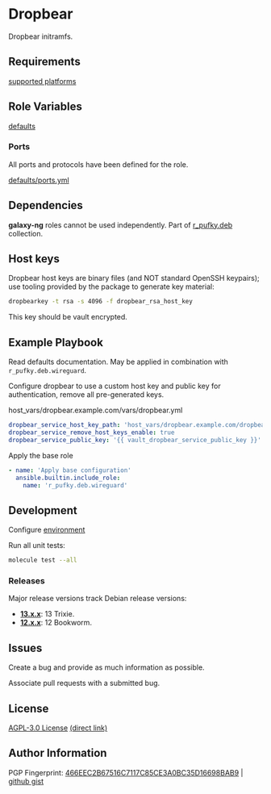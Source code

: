 # Dropbear
Dropbear initramfs.

## Requirements
[supported platforms](https://github.com/r-pufky/ansible_dropbear/blob/main/meta/main.yml)

## Role Variables
[defaults](https://github.com/r-pufky/ansible_dropbear/tree/main/defaults/main)

### Ports
All ports and protocols have been defined for the role.

[defaults/ports.yml](https://github.com/r-pufky/ansible_dropbear/blob/main/defaults/main/ports.yml)

## Dependencies
**galaxy-ng** roles cannot be used independently. Part of
[r_pufky.deb](https://github.com/r-pufky/ansible_collection_deb) collection.

## Host keys
Dropbear host keys are binary files (and NOT standard OpenSSH keypairs); use
tooling provided by the package to generate key material:

``` bash
dropbearkey -t rsa -s 4096 -f dropbear_rsa_host_key
```

This key should be vault encrypted.

## Example Playbook
Read defaults documentation. May be applied in combination with
`r_pufky.deb.wireguard`.

Configure dropbear to use a custom host key and public key for authentication,
remove all pre-generated keys.

host_vars/dropbear.example.com/vars/dropbear.yml
``` yaml
dropbear_service_host_key_path: 'host_vars/dropbear.example.com/dropbear_rsa_host_key'
dropbear_service_remove_host_keys_enable: true
dropbear_service_public_key: '{{ vault_dropbear_service_public_key }}'
```

Apply the base role
``` yaml
- name: 'Apply base configuration'
  ansible.builtin.include_role:
    name: 'r_pufky.deb.wireguard'
```

## Development
Configure [environment](https://github.com/r-pufky/ansible_collection_docs/blob/main/dev/environment/README.md)

Run all unit tests:
``` bash
molecule test --all
```

### Releases
Major release versions track Debian release versions:

* **[13.x.x](https://github.com/r-pufky/ansible_dropbear)**: 13 Trixie.
* **[12.x.x](https://github.com/r-pufky/ansible_dropbear/tree/12.x)**: 12 Bookworm.

## Issues
Create a bug and provide as much information as possible.

Associate pull requests with a submitted bug.

## License
[AGPL-3.0 License](https://www.tldrlegal.com/license/gnu-affero-general-public-license-v3-agpl-3-0)
 [(direct link)](https://github.com/r-pufky/ansible_dropbear/blob/main/LICENSE)

## Author Information
PGP Fingerprint: [466EEC2B67516C7117C85CE3A0BC35D16698BAB9](https://keys.openpgp.org/vks/v1/by-fingerprint/466EEC2B67516C7117C85CE3A0BC35D16698BAB9)
| [github gist](https://gist.github.com/r-pufky/a8df36977c55b5bb20829267c4c49d22)
